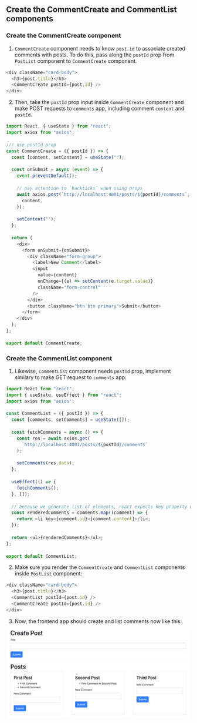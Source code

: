 ## Create the CommentCreate and CommentList components

### Create the CommentCreate component

1. `CommentCreate` component needs to know `post.id` to associate created comments with posts. To do this, pass along the `postId` prop from `PostList` component to `CommentCreate` component.

```js
<div className="card-body">
  <h3>{post.title}</h3>
  <CommentCreate postId={post.id} />
</div>
```

2. Then, take the `postId` prop input inside `CommentCreate` component and make POST requests to `comments` app, including comment `content` and `postId`.

```js
import React, { useState } from "react";
import axios from "axios";

/// use postId prop
const CommentCreate = ({ postId }) => {
  const [content, setContent] = useState("");

  const onSubmit = async (event) => {
    event.preventDefault();

    // pay attention to `backticks` when using props
    await axios.post(`http://localhost:4001/posts/${postId}/comments`, {
      content,
    });

    setContent("");
  };

  return (
    <div>
      <form onSubmit={onSubmit}>
        <div className="form-group">
          <label>New Comment</label>
          <input
            value={content}
            onChange={(e) => setContent(e.target.value)}
            className="form-control"
          />
        </div>
        <button className="btn btn-primary">Submit</button>
      </form>
    </div>
  );
};

export default CommentCreate;
```

### Create the CommentList component

1. Likewise, `CommentList` component needs `postId` prop, implement similary to make GET request to `comments` app:

```js
import React from "react";
import { useState, useEffect } from "react";
import axios from "axios";

const CommentList = ({ postId }) => {
  const [comments, setComments] = useState([]);

  const fetchComments = async () => {
    const res = await axios.get(
      `http://localhost:4001/posts/${postId}/comments`
    );

    setComments(res.data);
  };

  useEffect(() => {
    fetchComments();
  }, []);

  // because we generate list of elements, react expects key property on each element
  const renderedComments = comments.map((comment) => {
    return <li key={comment.id}>{comment.content}</li>;
  });

  return <ul>{renderedComments}</ul>;
};

export default CommentList;
```

2. Make sure you render the `CommentCreate` and `CommentList` components inside `PostList` component:

```js
<div className="card-body">
  <h3>{post.title}</h3>
  <CommentList postId={post.id} />
  <CommentCreate postId={post.id} />
</div>
```

3. Now, the frontend app should create and list comments now like this:

![this](../screenshots/03_CommentCreateList.png)
